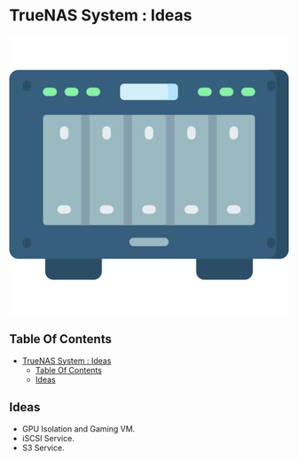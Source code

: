 # TrueNAS System : Ideas

![Icon](../icon.png)

## Table Of Contents

- [TrueNAS System : Ideas](#truenas-system--ideas)
  - [Table Of Contents](#table-of-contents)
  - [Ideas](#ideas)

## Ideas

- GPU Isolation and Gaming VM.
- iSCSI Service.
- S3 Service.
